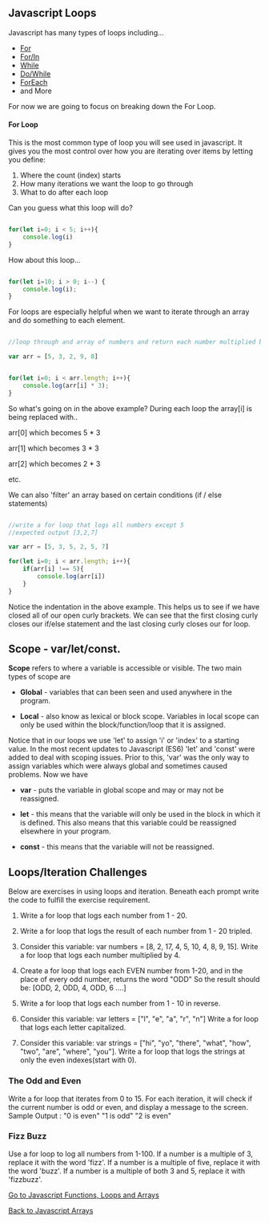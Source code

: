 
## Javascript Loops

Javascript has many types of loops including...

* [For](https://www.w3schools.com/js/js_loop_for.asp)
* [For/In](https://www.w3schools.com/js/js_loop_for.asp)
* [While](https://www.w3schools.com/js/js_loop_while.asp)
* [Do/While](https://www.w3schools.com/js/js_loop_while.asp)
* [ForEach](https://developer.mozilla.org/en-US/docs/Web/JavaScript/Reference/Global_Objects/Array/forEach)
* and More

For now we are going to focus on breaking down the For Loop.

#### For Loop

This is the most common type of loop you will see used in javascript. It gives you the most control over how you are iterating over items by letting you define:

1. Where the count (index) starts
2. How many iterations we want the loop to go through
3. What to do after each loop




Can you guess what this loop will do?

```JavaScript

for(let i=0; i < 5; i++){
    console.log(i)
}

```

How about this loop...

```JavaScript

for(let i=10; i > 0; i--) {
    console.log(i);
}
```

For loops are especially helpful when we want to iterate through an array and do something to each element.

```javascript

//loop through and array of numbers and return each number multiplied by 3.

var arr = [5, 3, 2, 9, 8]


for(let i=0; i < arr.length; i++){
    console.log(arr[i] * 3);
}

```

So what's going on in the above example?  During each loop the array[i] is being replaced with..

arr[0] which becomes 5 * 3

arr[1] which becomes 3 * 3

arr[2] which becomes 2 * 3

etc.

We can also 'filter' an array based on certain conditions (if / else statements)

```JavaScript

//write a for loop that logs all numbers except 5
//expected output [3,2,7]

var arr = [5, 3, 5, 2, 5, 7]

for(let i=0; i < arr.length; i++){
    if(arr[i] !== 5){
        console.log(arr[i])
    }      
}
```

Notice the indentation in the above example.  This helps us to see if we have closed all of our open curly brackets.  We can see that the first closing curly closes our if/else statement and the last closing curly closes our for loop.


## Scope - var/let/const.

 **Scope** refers to where a variable is accessible or visible.  The two main types of scope are

* **Global** - variables that can been seen and used anywhere in the program.

* **Local** - also know as lexical or block scope. Variables in local scope can only be used within the block/function/loop that it is assigned.

Notice that in our loops we use 'let' to assign 'i' or 'index' to a starting value.  In the most recent updates to Javascript (ES6) 'let' and 'const' were added to deal with scoping issues.  Prior to this, 'var' was the only way to assign variables which were always global and sometimes caused problems.  Now we have

* **var** - puts the variable in global scope and may or may not be reassigned.  

* **let** - this means that the variable will only be used in the block in which it is defined.  This also means that this variable could be reassigned elsewhere in your program.

* **const** - this means that the variable will not be reassigned.



## Loops/Iteration Challenges

Below are exercises in using loops and iteration. Beneath each prompt write the code to fulfill the exercise requirement.

1.  Write a for loop that logs each number from 1 - 20.

2.  Write a for loop that logs the result of each number from 1 - 20 tripled.

3.  Consider this variable: var numbers = [8, 2, 17, 4, 5, 10, 4, 8, 9, 15].  Write a for loop that logs each number multiplied by 4.

4.  Create a for loop that logs each EVEN number from 1-20, and in the place of every odd number, returns the word "ODD"
So the result should be: [ODD, 2, ODD, 4, ODD, 6 ....]

5.  Write a for loop that logs each number from 1 - 10 in reverse.

6. Consider this variable: var letters = ["l", "e", "a", "r", "n"] Write a for loop that logs each letter capitalized.

7. Consider this variable: var strings = ["hi", "yo", "there", "what", "how", "two", "are", "where", "you"].  Write a for loop that logs the strings at only the even indexes(start with 0).  


### The Odd and Even

Write a for loop that iterates from 0 to 15. For each iteration, it will check if the current number is odd or even, and display a message to the screen.
Sample Output :
"0 is even"
"1 is odd"
"2 is even"


### Fizz Buzz

Use a for loop to log all numbers from 1-100.  If a number is a multiple of 3, replace it with the word 'fizz'.  If a number is a multiple of five, replace it with the word 'buzz'.  If a number is a multiple of both 3 and 5, replace it with 'fizzbuzz'.


[Go to Javascript Functions, Loops and Arrays](./06js_funcLoopsArrays.md)


[Back to Javascript Arrays](./04js_arrays.md)
